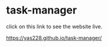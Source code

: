 # task-manager

click on this link to see the website live.

https://yas228.github.io/task-manager/
